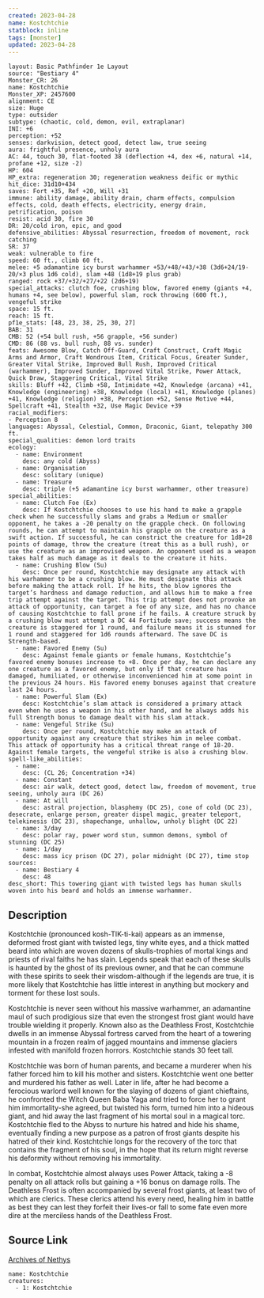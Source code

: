 ```yaml
---
created: 2023-04-28
name: Kostchtchie
statblock: inline
tags: [monster]
updated: 2023-04-28
---
```

```statblock
layout: Basic Pathfinder 1e Layout
source: "Bestiary 4"
Monster_CR: 26
name: Kostchtchie
Monster_XP: 2457600
alignment: CE
size: Huge
type: outsider
subtype: (chaotic, cold, demon, evil, extraplanar)
INI: +6
perception: +52
senses: darkvision, detect good, detect law, true seeing
aura: frightful presence, unholy aura
AC: 44, touch 30, flat-footed 38 (deflection +4, dex +6, natural +14, profane +12, size -2)
HP: 604
HP_extra: regeneration 30; regeneration weakness deific or mythic
hit_dice: 31d10+434
saves: Fort +35, Ref +20, Will +31
immune: ability damage, ability drain, charm effects, compulsion effects, cold, death effects, electricity, energy drain, petrification, poison
resist: acid 30, fire 30
DR: 20/cold iron, epic, and good
defensive_abilities: Abyssal resurrection, freedom of movement, rock catching
SR: 37
weak: vulnerable to fire
speed: 60 ft., climb 60 ft.
melee: +5 adamantine icy burst warhammer +53/+48/+43/+38 (3d6+24/19-20/×3 plus 1d6 cold), slam +48 (1d8+19 plus grab)
ranged: rock +37/+32/+27/+22 (2d6+19)
special_attacks: clutch foe, crushing blow, favored enemy (giants +4, humans +4, see below), powerful slam, rock throwing (600 ft.), vengeful strike
space: 15 ft.
reach: 15 ft.
pf1e_stats: [48, 23, 38, 25, 30, 27]
BAB: 31
CMB: 52 (+54 bull rush, +56 grapple, +56 sunder)
CMD: 86 (88 vs. bull rush, 88 vs. sunder)
feats: Awesome Blow, Catch Off-Guard, Craft Construct, Craft Magic Arms and Armor, Craft Wondrous Item, Critical Focus, Greater Sunder, Greater Vital Strike, Improved Bull Rush, Improved Critical (warhammer), Improved Sunder, Improved Vital Strike, Power Attack, Quick Draw, Staggering Critical, Vital Strike
skills: Bluff +42, Climb +58, Intimidate +42, Knowledge (arcana) +41, Knowledge (engineering) +38, Knowledge (local) +41, Knowledge (planes) +41, Knowledge (religion) +38, Perception +52, Sense Motive +44, Spellcraft +41, Stealth +32, Use Magic Device +39
racial_modifiers:
- Perception 8
languages: Abyssal, Celestial, Common, Draconic, Giant, telepathy 300 ft.
special_qualities: demon lord traits
ecology:
  - name: Environment
    desc: any cold (Abyss)
  - name: Organisation
    desc: solitary (unique)
  - name: Treasure
    desc: triple (+5 adamantine icy burst warhammer, other treasure)
special_abilities:
  - name: Clutch Foe (Ex)
    desc: If Kostchtchie chooses to use his hand to make a grapple check when he successfully slams and grabs a Medium or smaller opponent, he takes a -20 penalty on the grapple check. On following rounds, he can attempt to maintain his grapple on the creature as a swift action. If successful, he can constrict the creature for 1d8+28 points of damage, throw the creature (treat this as a bull rush), or use the creature as an improvised weapon. An opponent used as a weapon takes half as much damage as it deals to the creature it hits.
  - name: Crushing Blow (Su)
    desc: Once per round, Kostchtchie may designate any attack with his warhammer to be a crushing blow. He must designate this attack before making the attack roll. If he hits, the blow ignores the target’s hardness and damage reduction, and allows him to make a free trip attempt against the target. This trip attempt does not provoke an attack of opportunity, can target a foe of any size, and has no chance of causing Kostchtchie to fall prone if he fails. A creature struck by a crushing blow must attempt a DC 44 Fortitude save; success means the creature is staggered for 1 round, and failure means it is stunned for 1 round and staggered for 1d6 rounds afterward. The save DC is Strength-based.
  - name: Favored Enemy (Su)
    desc: Against female giants or female humans, Kostchtchie’s favored enemy bonuses increase to +8. Once per day, he can declare any one creature as a favored enemy, but only if that creature has damaged, humiliated, or otherwise inconvenienced him at some point in the previous 24 hours. His favored enemy bonuses against that creature last 24 hours.
  - name: Powerful Slam (Ex)
    desc: Kostchtchie’s slam attack is considered a primary attack even when he uses a weapon in his other hand, and he always adds his full Strength bonus to damage dealt with his slam attack.
  - name: Vengeful Strike (Su)
    desc: Once per round, Kostchtchie may make an attack of opportunity against any creature that strikes him in melee combat. This attack of opportunity has a critical threat range of 18-20. Against female targets, the vengeful strike is also a crushing blow.
spell-like_abilities:
  - name:
    desc: (CL 26; Concentration +34)
  - name: Constant
    desc: air walk, detect good, detect law, freedom of movement, true seeing, unholy aura (DC 26)
  - name: At will
    desc: astral projection, blasphemy (DC 25), cone of cold (DC 23), desecrate, enlarge person, greater dispel magic, greater teleport, telekinesis (DC 23), shapechange, unhallow, unholy blight (DC 22)
  - name: 3/day
    desc: polar ray, power word stun, summon demons, symbol of stunning (DC 25)
  - name: 1/day
    desc: mass icy prison (DC 27), polar midnight (DC 27), time stop
sources:
  - name: Bestiary 4
    desc: 48
desc_short: This towering giant with twisted legs has human skulls woven into his beard and holds an immense warhammer.
```
## Description
Kostchtchie (pronounced kosh-TIK-ti-kai) appears as an immense, deformed frost giant with twisted legs, tiny white eyes, and a thick matted beard into which are woven dozens of skulls-trophies of mortal kings and priests of rival faiths he has slain. Legends speak that each of these skulls is haunted by the ghost of its previous owner, and that he can commune with these spirits to seek their wisdom-although if the legends are true, it is more likely that Kostchtchie has little interest in anything but mockery and torment for these lost souls.

Kostchtchie is never seen without his massive warhammer, an adamantine maul of such prodigious size that even the strongest frost giant would have trouble wielding it properly. Known also as the Deathless Frost, Kostchtchie dwells in an immense Abyssal fortress carved from the heart of a towering mountain in a frozen realm of jagged mountains and immense glaciers infested with manifold frozen horrors. Kostchtchie stands 30 feet tall.

Kostchtchie was born of human parents, and became a murderer when his father forced him to kill his mother and sisters. Kostchtchie went one better and murdered his father as well. Later in life, after he had become a ferocious warlord well known for the slaying of dozens of giant chieftains, he confronted the Witch Queen Baba Yaga and tried to force her to grant him immortality-she agreed, but twisted his form, turned him into a hideous giant, and hid away the last fragment of his mortal soul in a magical torc. Kostchtchie fled to the Abyss to nurture his hatred and hide his shame, eventually finding a new purpose as a patron of frost giants despite his hatred of their kind. Kostchtchie longs for the recovery of the torc that contains the fragment of his soul, in the hope that its return might reverse his deformity without removing his immortality.

In combat, Kostchtchie almost always uses Power Attack, taking a -8 penalty on all attack rolls but gaining a +16 bonus on damage rolls. The Deathless Frost is often accompanied by several frost giants, at least two of which are clerics. These clerics attend his every need, healing him in battle as best they can lest they forfeit their lives-or fall to some fate even more dire at the merciless hands of the Deathless Frost.
## Source Link
[Archives of Nethys](https://aonprd.com/MonsterDisplay.aspx?ItemName=Kostchtchie)
```encounter-table
name: Kostchtchie
creatures:
  - 1: Kostchtchie
```
